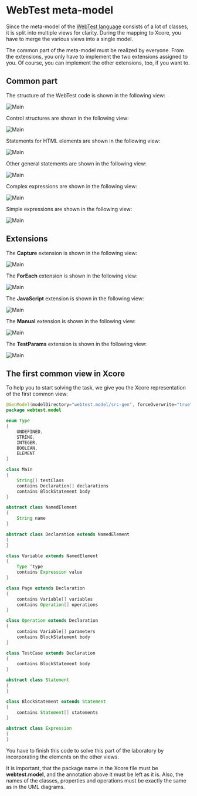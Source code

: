 # WebTest meta-model

Since the meta-model of the [WebTest language](WebTestLanguageSpecification.md) consists of a lot of classes, it is split into multiple views for clarity. During the mapping to Xcore, you have to merge the various views into a single model.

The common part of the meta-model must be realized by everyone. From the extensions, you only have to implement the two extensions assigned to you. Of course, you can implement the other extensions, too, if you want to.

## Common part

The structure of the WebTest code is shown in the following view:

![Main](../lab1-xtext/images/WebTest-Main.png)

Control structures are shown in the following view:

![Main](../lab1-xtext/images/WebTest-Statements1.png)

Statements for HTML elements are shown in the following view:

![Main](../lab1-xtext/images/WebTest-Statements2.png)

Other general statements are shown in the following view:

![Main](../lab1-xtext/images/WebTest-Statements3.png)

Complex expressions are shown in the following view:

![Main](../lab1-xtext/images/WebTest-Expressions1.png)

Simple expressions are shown in the following view:

![Main](../lab1-xtext/images/WebTest-Expressions2.png)

## Extensions

The **Capture** extension is shown in the following view:

![Main](../lab1-xtext/../lab1-xtext/images/WebTest-Extra-Capture.png)

The **ForEach** extension is shown in the following view:

![Main](../lab1-xtext/images/WebTest-Extra-ForEach.png)

The **JavaScript** extension is shown in the following view:

![Main](../lab1-xtext/images/WebTest-Extra-JavaScript.png)

The **Manual** extension is shown in the following view:

![Main](../lab1-xtext/images/WebTest-Extra-Manual.png)

The **TestParams** extension is shown in the following view:

![Main](../lab1-xtext/images/WebTest-Extra-TestParams.png)

## The first common view in Xcore

To help you to start solving the task, we give you the Xcore representation of the first common view:

```Java
@GenModel(modelDirectory="webtest.model/src-gen", forceOverwrite="true", updateClasspath="false", complianceLevel="21.0")
package webtest.model

enum Type
{
    UNDEFINED,
    STRING,
    INTEGER,
    BOOLEAN,
    ELEMENT
}

class Main
{
    String[] testClass
    contains Declaration[] declarations
    contains BlockStatement body
}

abstract class NamedElement
{
    String name
}

abstract class Declaration extends NamedElement
{
}

class Variable extends NamedElement
{
    Type ^type
    contains Expression value
}

class Page extends Declaration
{
    contains Variable[] variables
    contains Operation[] operations
}

class Operation extends Declaration
{
    contains Variable[] parameters
    contains BlockStatement body
}

class TestCase extends Declaration
{
    contains BlockStatement body
}

abstract class Statement
{
}

class BlockStatement extends Statement
{
    contains Statement[] statements
}

abstract class Expression
{
} 
```

You have to finish this code to solve this part of the laboratory by incorporating the elements on the other views.

It is important, that the package name in the Xcore file must be **webtest.model**, and the annotation above it must be left as it is. Also, the names of the classes, properties and operations must be exactly the same as in the UML diagrams.
